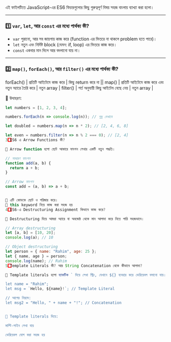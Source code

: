 

এই ফাইলটিতে JavaScript-এর ES6 ফিচারগুলোর কিছু গুরুত্বপূর্ণ বিষয় সহজ বাংলায় ব্যাখ্যা করা হলো।

---

### 1️⃣ `var`, `let`, আর `const` এর মধ্যে পার্থক্য কী?

- `var` পুরানো, আর সব জায়গায় কাজ করে (function এর ভিতরে না থাকলে problem হতে পারে)।  
- `let` নতুন এবং নির্দিষ্ট block (যেমন: if, loop) এর ভিতরে কাজ করে।  
- `const` একবার মান দিলে আর বদলানো যায় না।

---

### 2️⃣ `map()`, `forEach()`, আর `filter()` এর মধ্যে পার্থক্য কী?

forEach() | প্রতিটি আইটেমে কাজ করে | কিছু return করে না || map() | প্রতিটি আইটেমে কাজ করে এবং নতুন অ্যারে তৈরি করে | নতুন array |
filter() | শর্ত অনুযায়ী কিছু আইটেম বেছে নেয় | নতুন array |

🔹 উদাহরণ:

```js
let numbers = [1, 2, 3, 4];

numbers.forEach(n => console.log(n)); // শুধু দেখাবে

let doubled = numbers.map(n => n * 2); // [2, 4, 6, 8]

let even = numbers.filter(n => n % 2 === 0); // [2, 4]
3️⃣ ES6 এ Arrow Functions কী?

🔹 Arrow function হলো ছোট আকারে ফাংশন লেখার একটি নতুন পদ্ধতি।

// সাধারণ ফাংশন
function add(a, b) {
  return a + b;
}

// Arrow ফাংশন
const add = (a, b) => a + b;


🔸 এটি কোডকে ছোট ও পরিষ্কার করে।
🔸 this keyword নিয়ে কাজ করা সহজ হয়
4️⃣ ES6-এ Destructuring Assignment কিভাবে কাজ করে?

🔹 Destructuring দিয়ে আমরা অ্যারে বা অবজেক্ট থেকে মান আলাদা করে নিতে পারি সহজভাবে।

// Array destructuring
let [a, b] = [10, 20];
console.log(a); // 10

// Object destructuring
let person = { name: "Rahim", age: 25 };
let { name, age } = person;
console.log(name); // Rahim
5️⃣ Template Literals কী? আর String Concatenation থেকে কীভাবে আলাদা?

🔹 Template literals হলো ব্যাকটিক ` দিয়ে লেখা স্ট্রিং, যেখানে ${} ব্যবহার করে ভেরিয়েবল বসানো যায়।

let name = "Rahim";
let msg = `Hello, ${name}!`; // Template Literal

// আগের নিয়মে:
let msg2 = "Hello, " + name + "!"; // Concatenation


🔸 Template literals দিয়ে:

মাল্টি-লাইন লেখা যায়

ভেরিয়েবল যোগ করা সহজ হয়
